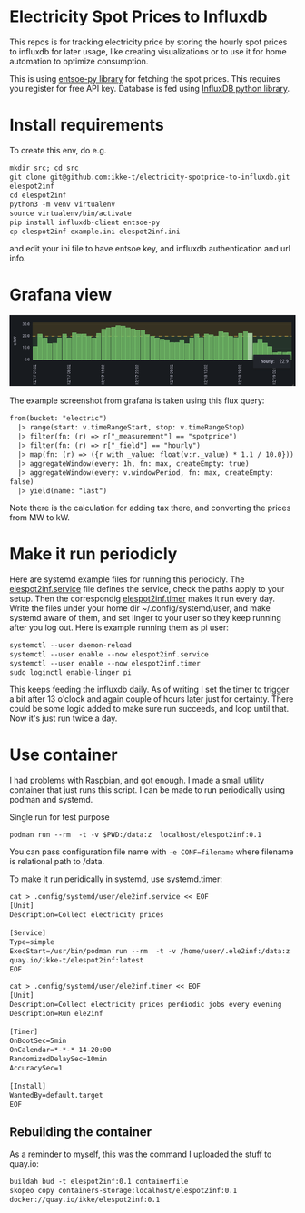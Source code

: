 # Electricity Spot Prices to Influxdb

This repos is for tracking electricity price by storing the hourly spot
prices to influxdb for later usage, like creating visualizations or to
use it for home automation to optimize consumption.

This is using [entsoe-py library](https://github.com/EnergieID/entsoe-py) for
fetching the spot prices. This  requires you register for free API key.
Database is fed using
[InfluxDB python library](https://github.com/influxdata/influxdb-client-python).

# Install requirements

To create this env, do e.g.

```
mkdir src; cd src
git clone git@github.com:ikke-t/electricity-spotprice-to-influxdb.git elespot2inf
cd elespot2inf
python3 -m venv virtualenv
source virtualenv/bin/activate
pip install influxdb-client entsoe-py
cp elespot2inf-example.ini elespot2inf.ini
```
and edit your ini file to have entsoe key, and influxdb authentication and url info.

# Grafana view

![graph](pics/graph.png)

The example screenshot from grafana is taken using this flux query:

```
from(bucket: "electric")
  |> range(start: v.timeRangeStart, stop: v.timeRangeStop)
  |> filter(fn: (r) => r["_measurement"] == "spotprice")
  |> filter(fn: (r) => r["_field"] == "hourly")
  |> map(fn: (r) => ({r with _value: float(v:r._value) * 1.1 / 10.0}))
  |> aggregateWindow(every: 1h, fn: max, createEmpty: true)
  |> aggregateWindow(every: v.windowPeriod, fn: max, createEmpty: false)
  |> yield(name: "last")
```
Note there is the calculation for adding tax there, and converting the prices from MW to kW.

# Make it run periodicly

Here are systemd example files for running this periodicly. The
[elespot2inf.service](./elespot2inf.service) file defines the service, check
the paths apply to your setup. Then the correspondig
[elespot2inf.timer](./elespot2inf.timer) makes it run every day. Write the
files under your home dir ~/.config/systemd/user, and make systemd aware of them,
and set linger to your user so they keep running after you log out. Here is
example running them as pi user:

```
systemctl --user daemon-reload
systemctl --user enable --now elespot2inf.service
systemctl --user enable --now elespot2inf.timer
sudo loginctl enable-linger pi
```

This keeps feeding the influxdb daily. As of writing I set the timer to
trigger a bit after 13 o'clock and again couple of hours later just
for certainty. There could be some logic added to make sure run succeeds,
and loop until that. Now it's just run twice a day.

# Use container

I had problems with Raspbian, and got enough. I made a small utility container
that just runs this script. I can be made to run periodically using podman and
systemd.

Single run for test purpose

```
podman run --rm  -t -v $PWD:/data:z  localhost/elespot2inf:0.1
```

You can pass configuration file name with ```-e CONF=filename``` where filename
is relational path to /data.

To make it run peridically in systemd, use systemd.timer:

```
cat > .config/systemd/user/ele2inf.service << EOF
[Unit]
Description=Collect electricity prices

[Service]
Type=simple
ExecStart=/usr/bin/podman run --rm  -t -v /home/user/.ele2inf:/data:z  quay.io/ikke-t/elespot2inf:latest
EOF
```

```
cat > .config/systemd/user/ele2inf.timer << EOF
[Unit]
Description=Collect electricity prices perdiodic jobs every evening
Description=Run ele2inf 

[Timer]
OnBootSec=5min
OnCalendar=*-*-* 14-20:00
RandomizedDelaySec=10min
AccuracySec=1

[Install]
WantedBy=default.target
EOF
```

## Rebuilding the container

As a reminder to myself, this was the command I uploaded the stuff to quay.io:

```
buildah bud -t elespot2inf:0.1 containerfile
skopeo copy containers-storage:localhost/elespot2inf:0.1  docker://quay.io/ikke/elespot2inf:0.1
```

